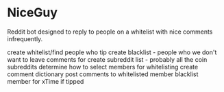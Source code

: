 NiceGuy
=======

Reddit bot designed to reply to people on a whitelist with nice comments infrequently.




create whitelist/find people who tip
create blacklist - people who we don't want to leave comments for
create subreddit list - probably all the coin subreddits
determine how to select members for whitelisting
create comment dictionary
post comments to whitelisted member
blacklist member for xTime if tipped
